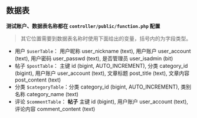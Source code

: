 ## 数据表

**测试账户、数据表名称都在 `controller/public/function.php` 配置**

> 其它位置需要到数据表名称时使用下面给出的变量，括号内的为字段类型。

* 用户 `$userTable`： 用户昵称 user_nickname (text), 用户账户 user_account (text), 用户密码 user_passwd (text), 是否管理员 user_isadmin (bit)
* 帖子 `$postTable`： 主键 id (bigint, AUTO_INCREMENT), 分类 category_id (bigint), 用户账户 user_account (text), 文章标题 post_title (text), 文章内容 post_content (text)
* 分类 `$categoryTable`：分类 category_id (bigint, AUTO_INCREMENT), 类别名称 category_name (text)
* 评论 `$commentTable`： **帖子** 主键 id (bigint), 用户账户 user_account (text), 评论内容 comment_content (text)